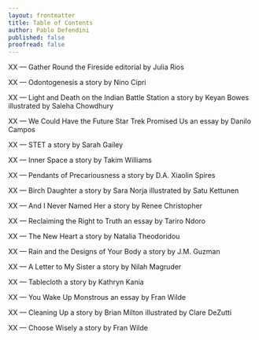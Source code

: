 ```yaml
---
layout: frontmatter
title: Table of Contents
author: Pablo Defendini
published: false    
proofread: false
---
```


XX — Gather Round the Fireside
editorial by Julia Rios

XX — Odontogenesis
a story by Nino Cipri

XX — Light and Death on the Indian Battle Station
a story by Keyan Bowes
illustrated by Saleha Chowdhury

XX — We Could Have the Future Star Trek Promised Us
an essay by Danilo Campos

XX — STET
a story by Sarah Gailey

XX — Inner Space
a story by Takim Williams

XX — Pendants of Precariousness
a story by D.A. Xiaolin Spires

XX — Birch Daughter
a story by Sara Norja
illustrated by Satu Kettunen

XX — And I Never Named Her
a story by Renee Christopher

XX — Reclaiming the Right to Truth
an essay by Tariro Ndoro

XX — The New Heart
a story by Natalia Theodoridou

XX — Rain and the Designs of Your Body
a story by J.M. Guzman

XX — A Letter to My Sister
a story by Nilah Magruder

XX — Tablecloth
a story by Kathryn Kania

XX — You Wake Up Monstrous
an essay by Fran Wilde

XX — Cleaning Up
a story by Brian Milton
illustrated by Clare DeZutti

XX — Choose Wisely
a story by Fran Wilde
